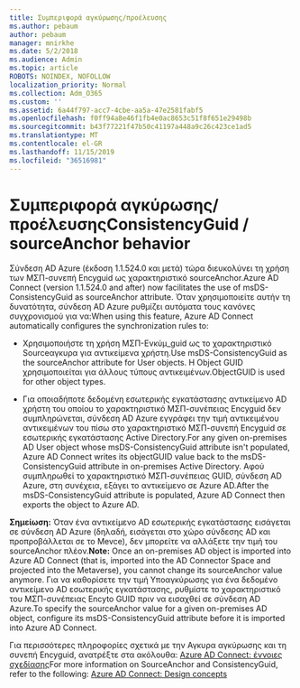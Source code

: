 ```yaml
---
title: Συμπεριφορά αγκύρωσης/προέλευσης
ms.author: pebaum
author: pebaum
manager: mnirkhe
ms.date: 5/2/2018
ms.audience: Admin
ms.topic: article
ROBOTS: NOINDEX, NOFOLLOW
localization_priority: Normal
ms.collection: Adm_O365
ms.custom: ''
ms.assetid: 6a44f797-acc7-4cbe-aa5a-47e2581fabf5
ms.openlocfilehash: f0ff94a8e46f1fb4e0ac8653c51f8f651e29498b
ms.sourcegitcommit: b43f77221f47b50c41197a448a9c26c423ce1ad5
ms.translationtype: MT
ms.contentlocale: el-GR
ms.lasthandoff: 11/15/2019
ms.locfileid: "36516981"
---
```

# <a name="consistencyguid--sourceanchor-behavior"></a><span data-ttu-id="ad768-102">Συμπεριφορά αγκύρωσης/προέλευσης</span><span class="sxs-lookup"><span data-stu-id="ad768-102">ConsistencyGuid / sourceAnchor behavior</span></span>

<span data-ttu-id="ad768-103">Σύνδεση AD Azure (έκδοση 1.1.524.0 και μετά) τώρα διευκολύνει τη χρήση των ΜΣΠ-συνεπή Encyguid ως χαρακτηριστικό sourceAnchor.</span><span class="sxs-lookup"><span data-stu-id="ad768-103">Azure AD Connect (version 1.1.524.0 and after) now facilitates the use of msDS-ConsistencyGuid as sourceAnchor attribute.</span></span> <span data-ttu-id="ad768-104">Όταν χρησιμοποιείτε αυτήν τη δυνατότητα, σύνδεση AD Azure ρυθμίζει αυτόματα τους κανόνες συγχρονισμού για να:</span><span class="sxs-lookup"><span data-stu-id="ad768-104">When using this feature, Azure AD Connect automatically configures the synchronization rules to:</span></span>
  
- <span data-ttu-id="ad768-105">Χρησιμοποιήστε τη χρήση ΜΣΠ-Ενκύμ_guid ως το χαρακτηριστικό Sourceαγκυρα για αντικείμενα χρήστη.</span><span class="sxs-lookup"><span data-stu-id="ad768-105">Use msDS-ConsistencyGuid as the sourceAnchor attribute for User objects.</span></span> <span data-ttu-id="ad768-106">Η Object GUID χρησιμοποιείται για άλλους τύπους αντικειμένων.</span><span class="sxs-lookup"><span data-stu-id="ad768-106">ObjectGUID is used for other object types.</span></span>
    
- <span data-ttu-id="ad768-107">Για οποιαδήποτε δεδομένη εσωτερικής εγκατάστασης αντικείμενο AD χρήστη του οποίου το χαρακτηριστικό ΜΣΠ-συνέπειας Encyguid δεν συμπληρώνεται, σύνδεση AD Azure εγγράφει την τιμή αντικειμένου αντικειμένων του πίσω στο χαρακτηριστικό ΜΣΠ-συνεπή Encyguid σε εσωτερικής εγκατάστασης Active Directory.</span><span class="sxs-lookup"><span data-stu-id="ad768-107">For any given on-premises AD User object whose msDS-ConsistencyGuid attribute isn't populated, Azure AD Connect writes its objectGUID value back to the msDS-ConsistencyGuid attribute in on-premises Active Directory.</span></span> <span data-ttu-id="ad768-108">Αφού συμπληρωθεί το χαρακτηριστικό ΜΣΠ-συνέπειας GUID, σύνδεση AD Azure, στη συνέχεια, εξάγει το αντικείμενο σε Azure AD.</span><span class="sxs-lookup"><span data-stu-id="ad768-108">After the msDS-ConsistencyGuid attribute is populated, Azure AD Connect then exports the object to Azure AD.</span></span>
    
 <span data-ttu-id="ad768-109">**Σημείωση:** Όταν ένα αντικείμενο AD εσωτερικής εγκατάστασης εισάγεται σε σύνδεση AD Azure (δηλαδή, εισάγεται στο χώρο σύνδεσης AD και προπροβάλλεται σε το Mevce), δεν μπορείτε να αλλάξετε την τιμή του sourceAnchor πλέον.</span><span class="sxs-lookup"><span data-stu-id="ad768-109">**Note:** Once an on-premises AD object is imported into Azure AD Connect (that is, imported into the AD Connector Space and projected into the Metaverse), you cannot change its sourceAnchor value anymore.</span></span> <span data-ttu-id="ad768-110">Για να καθορίσετε την τιμή Υποαγκύρωσης για ένα δεδομένο αντικείμενο AD εσωτερικής εγκατάστασης, ρυθμίστε το χαρακτηριστικό του ΜΣΠ-συνέπειας Encyto GUID πριν να εισαχθεί σε σύνδεση AD Azure.</span><span class="sxs-lookup"><span data-stu-id="ad768-110">To specify the sourceAnchor value for a given on-premises AD object, configure its msDS-ConsistencyGuid attribute before it is imported into Azure AD Connect.</span></span> 
  
<span data-ttu-id="ad768-111">Για περισσότερες πληροφορίες σχετικά με την Αγκυρα αγκύρωσης και τη συνεπή Encyguid, ανατρέξτε στα ακόλουθα: [Azure AD Connect: έννοιες σχεδίασης](https://docs.microsoft.com/azure/active-directory/connect/active-directory-aadconnect-design-concepts)</span><span class="sxs-lookup"><span data-stu-id="ad768-111">For more information on SourceAnchor and ConsistencyGuid, refer to the following: [Azure AD Connect: Design concepts](https://docs.microsoft.com/azure/active-directory/connect/active-directory-aadconnect-design-concepts)</span></span>
  


